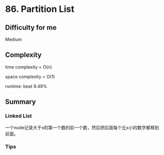 # 86. Partition List
## Difficulty for me

Medium

## Complexity
time complexity = O(n)

space complexity = O(1)

runtime: beat 9.49%

## Summary
### Linked List

一个node记录大于x的第一个数的前一个数，然后把后面每个比x小的数字都移到前面。

### Tips

